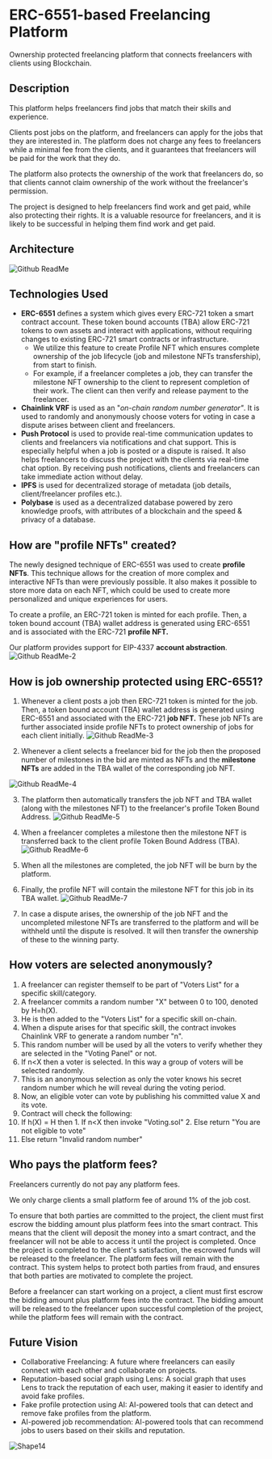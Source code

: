 # ERC-6551-based Freelancing Platform

Ownership protected freelancing platform that connects freelancers with clients using Blockchain.

## Description

This platform helps freelancers find jobs that match their skills and experience.

Clients post jobs on the platform, and freelancers can apply for the jobs that they are interested in. The platform does not charge any fees to freelancers while a minimal fee from the clients, and it guarantees that freelancers will be paid for the work that they do.

The platform also protects the ownership of the work that freelancers do, so that clients cannot claim ownership of the work without the freelancer's permission.

The project is designed to help freelancers find work and get paid, while also protecting their rights. It is a valuable resource for freelancers, and it is likely to be successful in helping them find work and get paid.

## Architecture

![Github ReadMe](https://github.com/ArpanManna/Maven_POC/assets/115616879/a7dae3e2-2a76-4ce3-aac0-56d0b252eda0)

## Technologies Used

- **ERC-6551** defines a system which gives every ERC-721 token a smart contract account. These token bound accounts (TBA) allow ERC-721 tokens to own assets and interact with applications, without requiring changes to existing ERC-721 smart contracts or infrastructure.
  - We utilize this feature to create Profile NFT which ensures complete ownership of the job lifecycle (job and milestone NFTs transfership), from start to finish.
  - For example, if a freelancer completes a job, they can transfer the milestone NFT ownership to the client to represent completion of their work. The client can then verify and release payment to the freelancer.
- **Chainlink VRF** is used as an "_on-chain random number generator"_. It is used to randomly and anonymously choose voters for voting in case a dispute arises between client and freelancers.
- **Push Protocol** is used to provide real-time communication updates to clients and freelancers via notifications and chat support. This is especially helpful when a job is posted or a dispute is raised. It also helps freelancers to discuss the project with the clients via real-time chat option. By receiving push notifications, clients and freelancers can take immediate action without delay.
- **IPFS** is used for decentralized storage of metadata (job details, client/freelancer profiles etc.).
- **Polybase** is used as a decentralized database powered by zero knowledge proofs, with attributes of a blockchain and the speed & privacy of a database.

## How are "profile NFTs" created?

The newly designed technique of ERC-6551 was used to create **profile NFTs**. This technique allows for the creation of more complex and interactive NFTs than were previously possible. It also makes it possible to store more data on each NFT, which could be used to create more personalized and unique experiences for users.

To create a profile, an ERC-721 token is minted for each profile. Then, a token bound account (TBA) wallet address is generated using ERC-6551 and is associated with the ERC-721 **profile NFT.**

Our platform provides support for EIP-4337 **account abstraction**.
![Github ReadMe-2](https://github.com/ArpanManna/Maven_POC/assets/115616879/29d3c2c2-351a-4b3a-b5ec-4d62a6e90313)



## How is job ownership protected using ERC-6551?

1. Whenever a client posts a job then ERC-721 token is minted for the job. Then, a token bound account (TBA) wallet address is generated using ERC-6551 and associated with the ERC-721 **job NFT.** These job NFTs are further associated inside profile NFTs to protect ownership of jobs for each client initially.
![Github ReadMe-3](https://github.com/ArpanManna/Maven_POC/assets/115616879/6f9d4327-93a4-4f66-b443-7c25756c70bd)

2. Whenever a client selects a freelancer bid for the job then the proposed number of milestones in the bid are minted as NFTs and the **milestone NFTs** are added in the TBA wallet of the corresponding job NFT.

![Github ReadMe-4](https://github.com/ArpanManna/Maven_POC/assets/115616879/1851cc56-6462-4326-9dc6-d80dc077b735)

3. The platform then automatically transfers the job NFT and TBA wallet (along with the milestones NFT) to the freelancer's profile Token Bound Address.
   ![Github ReadMe-5](https://github.com/ArpanManna/Maven_POC/assets/115616879/f3915374-0a92-45bf-a951-f5500bf1305f)

4. When a freelancer completes a milestone then the milestone NFT is transferred back to the client profile Token Bound Address (TBA). 
![Github ReadMe-6](https://github.com/ArpanManna/Maven_POC/assets/115616879/14c7b7bc-fcb2-494c-a78f-573e86d2b05a)

5. When all the milestones are completed, the job NFT will be burn by the platform.

6. Finally, the profile NFT will contain the milestone NFT for this job in its TBA wallet.
 ![Github ReadMe-7](https://github.com/ArpanManna/Maven_POC/assets/115616879/0233029e-f966-41b0-8dc9-c55ac442430c)
   
6. In case a dispute arises, the ownership of the job NFT and the uncompleted milestone NFTs are transferred to the platform and will be withheld until the dispute is resolved. It will then transfer the ownership of these to the winning party.

## How voters are selected anonymously?

1. A freelancer can register themself to be part of "Voters List" for a specific skill/category.
2. A freelancer commits a random number "X" between 0 to 100, denoted by H=h(X).
3. He is then added to the "Voters List" for a specific skill on-chain.
4. When a dispute arises for that specific skill, the contract invokes Chainlink VRF to generate a random number "n".
5. This random number will be used by all the voters to verify whether they are selected in the "Voting Panel" or not.
6. If n\<X then a voter is selected. In this way a group of voters will be selected randomly.
7. This is an anonymous selection as only the voter knows his secret random number which he will reveal during the voting period.
8. Now, an eligible voter can vote by publishing his committed value X and its vote.
9. Contract will check the following:
  1. If h(X) = H then
    1. If n\<X then invoke "Voting.sol"
    2. Else return "You are not eligible to vote"
  2. Else return "Invalid random number"

## Who pays the platform fees?

Freelancers currently do not pay any platform fees.

We only charge clients a small platform fee of around 1% of the job cost.

To ensure that both parties are committed to the project, the client must first escrow the bidding amount plus platform fees into the smart contract. This means that the client will deposit the money into a smart contract, and the freelancer will not be able to access it until the project is completed. Once the project is completed to the client's satisfaction, the escrowed funds will be released to the freelancer. The platform fees will remain with the contract. This system helps to protect both parties from fraud, and ensures that both parties are motivated to complete the project.

Before a freelancer can start working on a project, a client must first escrow the bidding amount plus platform fees into the contract. The bidding amount will be released to the freelancer upon successful completion of the project, while the platform fees will remain with the contract.

## Future Vision

- Collaborative Freelancing: A future where freelancers can easily connect with each other and collaborate on projects.
- Reputation-based social graph using Lens: A social graph that uses Lens to track the reputation of each user, making it easier to identify and avoid fake profiles.
- Fake profile protection using AI: AI-powered tools that can detect and remove fake profiles from the platform.
- AI-powered job recommendation: AI-powered tools that can recommend jobs to users based on their skills and reputation.

![Shape14](RackMultipart20230723-1-vx01xb_html_1b2f20215c22aef3.gif)
